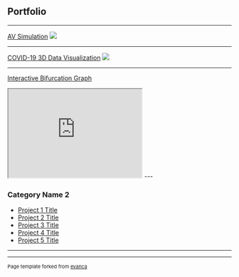 ## Portfolio

---

<!--### Category Name 1 -->

[AV Simulation](/sample_page)
<img src="images/dummy_thumbnail.jpg?raw=true"/>

---
[COVID-19 3D Data Visualization](/pdf/sample_presentation.pdf)
<img src="images/dummy_thumbnail.jpg?raw=true"/>

---
[Interactive Bifurcation Graph](http://example.com/)
<!--<img src="images/dummy_thumbnail.jpg?raw=true"/>-->
<iframe src="https://mcs.bw.edu/~adalipi15/135/bff.html" height="200" width="300" title="Biffurcation Graph"></iframe>
---

### Category Name 2

- [Project 1 Title](http://example.com/)
- [Project 2 Title](http://example.com/)
- [Project 3 Title](http://example.com/)
- [Project 4 Title](http://example.com/)
- [Project 5 Title](http://example.com/)

---




---
<p style="font-size:11px">Page template forked from <a href="https://github.com/evanca/quick-portfolio">evanca</a></p>
<!-- Remove above link if you don't want to attibute -->
